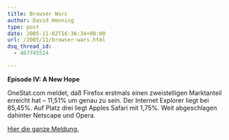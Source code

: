 ```yaml
---
title: Browser Wars
author: David Henning
type: post
date: 2005-11-02T16:36:34+00:00
url: /2005/11/browser-wars.html
dsq_thread_id:
  - 467745524

---
```

**Episode IV: A New Hope**

OneStat.com meldet, daß Firefox erstmals einen zweistelligen Marktanteil erreicht hat &#8211; 11,51% um genau zu sein. Der Internet Explorer liegt bei 85,45%. Auf Platz drei liegt Apples Safari mit 1,75%. Weit abgeschlagen dahinter Netscape und Opera.

[Hier die ganze Meldung.][1]

 [1]: http://www.onestat.com/html/aboutus_pressbox40_browser_market_firefox_growing.html